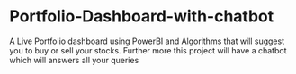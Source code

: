 # Portfolio-Dashboard-with-chatbot
A Live Portfolio dashboard using PowerBI and Algorithms that will suggest you to buy or sell your stocks. Further more this project will have a chatbot which will answers all your queries 
